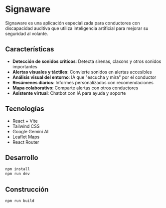 # Signaware

Signaware es una aplicación especializada para conductores con discapacidad auditiva que utiliza inteligencia artificial para mejorar su seguridad al volante.

## Características

- **Detección de sonidos críticos**: Detecta sirenas, claxons y otros sonidos importantes
- **Alertas visuales y táctiles**: Convierte sonidos en alertas accesibles
- **Análisis visual del entorno**: IA que "escucha y mira" por el conductor
- **Resúmenes diarios**: Informes personalizados con recomendaciones
- **Mapa colaborativo**: Comparte alertas con otros conductores
- **Asistente virtual**: Chatbot con IA para ayuda y soporte

## Tecnologías

- React + Vite
- Tailwind CSS
- Google Gemini AI
- Leaflet Maps
- React Router

## Desarrollo

```bash
npm install
npm run dev
```

## Construcción

```bash
npm run build
```
